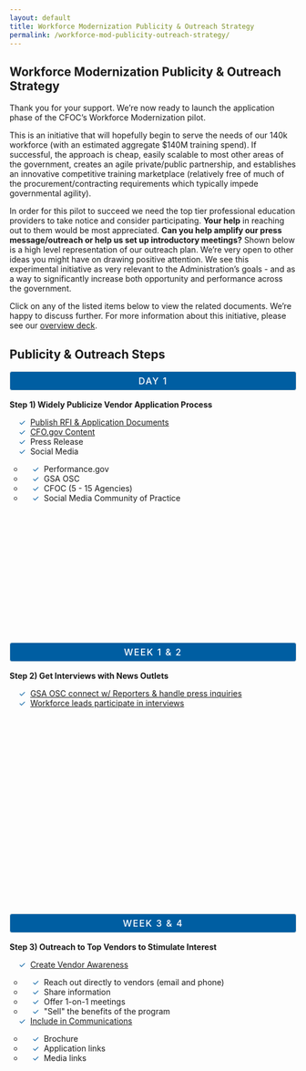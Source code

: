 ```yaml
---
layout: default
title: Workforce Modernization Publicity & Outreach Strategy
permalink: /workforce-mod-publicity-outreach-strategy/
---
```

<style>
  .card-btn-ft {
    font-style: normal;
    font-weight: 500;
    font-size: 16px;
    text-align: center;
    letter-spacing: 0.1em;
    text-transform: uppercase;
    border: 1px solid #DFE1E2;
    background-color:#005ea2;
    color:white;
    border-radius: 4px;
    padding: 6px 12px;
  }
  
  .rfi-button {
    padding-bottom: 1.5rem;
    padding-top: 0.5rem;
    padding-left: 1.5rem;
    padding-right: 1.5rem; }
    

 ul.rfi {
  list-style: none;
  padding: 0;
   margin: 0;
}

ul.rfi li {
 padding-left: 16px; 
  }

ul.rfi li:before {
  content: '✓';
  padding-right: 8px;
  color: #005ea2;
}

 ul.rfi-a {
  list-style: none;
  padding: 0;
   margin: 0;
}

ul.rfi-a li {
 padding-left: 30px; 
  }

ul.rfi-a li:before {
  content: '■';
  padding-right: 8px;
  color: #005ea2;
}
  
</style>

<section class="usa-graphic-list">
    <div class="grid-container">
        <h1 class="column-centered-heading margin-bottom-1">Workforce Modernization Publicity & Outreach Strategy</h1>
        <div class="usa-graphic-list__row margin-bottom-1">
            <p class="font-sans-sm margin-top-0">
            Thank you for your support. We’re now ready to launch the application phase of the CFOC’s Workforce Modernization pilot. 
          </p>
          <p>This is an initiative that will hopefully begin to serve the needs of our 140k workforce (with an estimated aggregate $140M training spend). If successful, the approach is cheap, easily scalable to most other areas of the government, creates an agile private/public partnership, and establishes an innovative competitive training marketplace (relatively free of much of the procurement/contracting requirements which typically impede governmental agility). 
 </p>
          <p>In order for this pilot to succeed we need the top tier professional education providers to take notice and consider participating. <strong>Your help</strong> in reaching out to them would be most appreciated. <strong>Can you help amplify our press message/outreach or help us set up introductory meetings?</strong> Shown below is a high level representation of our outreach plan. We’re very open to other ideas you might have on drawing positive attention. We see this experimental initiative as very relevant to the Administration’s goals - and as a way to significantly increase both opportunity and performance across the government. 
</p>    
          <p>Click on any of the listed items below to view the related documents. We’re happy to discuss further. For more information about this initiative, please see our <a href="xxx">overview deck</a>.</p>
       </div>
            <h2> Publicity & Outreach Steps</h2>
            <div class="grid-row">   
              <div class="tablet:grid-col-4  grid-spacing policy controller-alerts" style="left: 0px; top: 0px;">
            <div class="border-top-05 border-accent-warm bg-white padding-2 shadow-5" style="height:460px;">
               <div class="text-container">
                    <p class="card-btn-ft">Day 1</p>
                         <strong><p class="text-primary-dark">Step 1) Widely Publicize Vendor Application Process</p></strong>
                        <ul class="rfi">
                            <li><a href="../workforce-mod-publicity-outreach-details#publish/">Publish RFI & Application Documents</a></li>
                            <li><a href="../workforce-mod-publicity-outreach-details#site/">CFO.gov Content</a></li>
                            <li>Press Release</li>
                            <li>Social Media</li>
                             <ul class="a">
                                <li>Performance.gov</li>
                                <li>GSA OSC</li>
                                <li>CFOC (5 - 15 Agencies)</li>
                               <li>Social Media Community of Practice</li>
                            </ul>
                          </ul>                             
               </div>
            </div>
        </div>                  
           <div class="tablet:grid-col-4  grid-spacing policy controller-alerts" style="left: 0px; top: 0px;">
            <div class="border-top-05 border-accent-warm bg-white padding-2 shadow-5 " style="height:460px;">
               <div class="text-container">  
                    <p class="card-btn-ft">Week 1 & 2</p>
                    <strong><p class="text-primary-dark">Step 2) Get Interviews with News Outlets</p></strong>
                           <ul class="rfi">
                             <li><a href="../workforce-mod-publicity-outreach-details#press/">GSA OSC connect w/ Reporters & handle press inquiries</a></li>
                             <li><a href="../workforce-mod-publicity-outreach-details#interviews/">Workforce leads participate in interviews</a></li>  
                         </ul>                             
               </div>
            </div>
        </div>  
            <div class="tablet:grid-col-4  grid-spacing policy controller-alerts" style="left: 0px; top: 0px;">
            <div class="border-top-05 border-accent-warm bg-white padding-2 shadow-5" style="height:460px;">
               <div class="text-container ">  
                     <p class="card-btn-ft">Week 3 & 4</p> 
                    <strong><p class="text-primary-dark">Step 3) Outreach to Top Vendors to Stimulate Interest</p></strong>
                       <ul class="rfi">
                            <li><a href="../workforce-mod-publicity-outreach-details#vendor/">Create Vendor Awareness</a></li>
                             <ul class="a">
                                <li>Reach out directly to vendors (email and phone)</li>
                                <li>Share information</li>
                                <li>Offer 1-on-1 meetings</li>
                                <li>"Sell" the benefits of the program</li>
                            </ul>
                            <li><a href="../workforce-mod-publicity-outreach-details#comms/">Include in Communications</a></li>
                             <ul class="a">
                                <li>Brochure</li>
                                <li>Application links</li>
                                <li>Media links</li>
                            </ul>
                          </ul> 
                        </div>
            </div>
        </div>  

    
